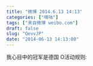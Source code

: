 ```yaml
---
title: "微博 2014.6.13 14:13"
categories: ["嘀咕"]
tags: ["来自微博 weibo.com"]
draft: false
slug: "QevvJP"
date: "2014-06-13 14:13:00"
---
```


<p>我心目中的冠军是德国 O活动规则:  ​​​​</p>
